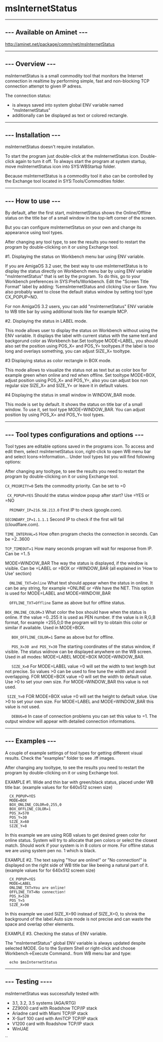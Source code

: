 # msInternetStatus

---------------------------
--- Available on Aminet ---
---------------------------
http://aminet.net/package/comm/net/msInternetStatus

----------------
--- Overview ---
----------------

msInternetStatus is a small commodity tool that monitors the Internet
connection in realtime by performing simple, fast and non-blocking
TCP connection attempt to given IP adress.

The connection status:
- is always saved into system global ENV variable named "msInternetStatus"
- additionally can be displayed as text or colored rectangle.

--------------------
--- Installation ---
--------------------

msInternetStatus doesn't require installation. 

To start the program just double-click at the msInternetStatus icon. 
Double-click again to turn it off. To always start the program at system startup,
move msInternetStatus icon into SYS:WBStartup folder.

Because msInternetStatus is a commodity tool it also can be controlled 
by the Exchange tool located in SYS:Tools/Commodities folder.

------------------
--- How to use ---
------------------

By default, after the first start, msInternetStatus shows the Online/Offline
status on the title bar of a small window in the top-left corner of the screen.

But you can configure msInternetStatus on your own 
and change its appearance using tool types.

After changing any tool type, to see the results you need to restart the program 
by double-clicking on it or using Exchange tool.

   #1. Displaying the status on Workbench menu bar using ENV variable.

   If you are AmigaOS 3.2 user, the best way to use msInternetStatus is to display
   the status directly on Workbench menu bar by using ENV variable "msInternetStatus"
   that is set by the program. To do this, go to your Workbench preferences
   in SYS:Prefs/Workbench. Edit the "Screen Title Format" label by adding:
   %emsInternetStatus and clicking Use or Save. You also probably want to close
   the default status window by setting tool type CX_POPUP=NO.

   For non AmigaOS 3.2 users, you can add "msInternetStatus" ENV variable
   to WB title bar by using additional tools like for example MCP.


   #2. Displaying the status in LABEL mode.

   This mode allows user to display the status on Workbench without using the ENV
   variable. It displays the label with current status with the same text
   and backgorund color as Workbench bar.Set tooltype MODE=LABEL, you should also
   set the position using POS_X= and POS_Y= tooltypes.If the label is too long
   and overlays something, you can adjust SIZE_X= tooltype.


   #3 Displaying status as color rectangle in BOX mode.

   This mode allows to visualize the status not as text but as color box
   for example green when online and red when offline.
   Set tooltype MODE=BOX, adjust position using POS_X= and POS_Y=,
   also you can adjust box non regular size SIZE_X= and SIZE_Y= or leave it
   in default values.


   #4 Displaying the status in small window in WINDOW_BAR mode.

   This mode is set by default. It shows the status on title bar of a small window.
   To use it, set tool type MODE=WINDOW_BAR. You can adjust position by using
   POS_X= and POS_Y= tool types.

--------------------------------------------
--- Tool types configurations and options ---
--------------------------------------------

Tool types are editable options saved in the programs icon. To access and edit them, 
select msInternetStatus icon, right-click to open WB menu bar and select 
Icons->Information... Under tool types list you will find following options:

After changing any tooltype, to see the results you need to restart the program 
by double-clicking on it or using Exchange tool.

   `CX_PRIORITY=0`
   Sets the commodity priority. Can be set to =0

  ` CX_POPUP=YES`
   Should the status window popup after start? Use =YES or =NO

 `  PRIMARY_IP=216.58.213.0`
   First IP to check (google.com).

   `SECONDARY_IP=1.1.1.1`
   Second IP to check if the first will fail (cloudflare.com).

   `TIME_INTERVAL=5`
   How often program checks the connection in seconds. Can be =2..3600

   `TCP_TIMEOUT=1`
   How many seconds program will wait for response from IP. Can be =1..5

   MODE=WINDOW_BAR
   The way the status is displayed, if the window is visible. 
   Can be =LABEL or =BOX or =WINDOW_BAR (all explained in 'How to Use' section)

 `  ONLINE_TXT=Online`
   What text should appear when the status in online.
   It can be any string, for example =ONLINE or =We have the NET.
   This option is used for MODE=LABEL and MODE=WINDOW_BAR

 `  OFFLINE_TXT=Offline`
   Same as above but for offline status.

   `BOX_ONLINE_COLOR=3`
   What color the box should have when the status is online.
   If the value =0..255 it is used as PEN number. 
   If the value is in R,G,B format, for example =255,0,0
   the program will try to obtain this color or similar if available.
   Used in MODE=BOX.

`   BOX_OFFLINE_COLOR=1`
   Same as above but for offline.

`   POS_X=30 and POS_Y=30`
   The starting coordinates of the status window, if visible.
   The status widnow can be displayed anywhere on the WB screen.
   Used in all modes: MODE=LABEL MODE=BOX MODE=WINDOW_BAR.

`   SIZE_X=0`
   For MODE=LABEL value =0 will set the width to text length but not precise. 
   So values >0 can be used to fine tune the width and avoid overlapping.
   FOR MODE=BOX value =0 will set the width to default value. Use >0 to set 
   your own size. For MODE=WINDOW_BAR this value is not used.

  ` SIZE_Y=0`
   FOR MODE=BOX value =0 will set the height to default value. Use >0 to 
   set your own size. For MODE=LABEL and MODE=WINDOW_BAR this value is not used.

`   DEBUG=0`
   In case of connection problems you can set this value to =1. 
   The output window will appear with detailed connection informations. 

----------------
--- Examples ---
----------------

A couple of example settings of tool types for getting different visual results.
Check the "examples" folder to see .iff images.

After changing any tooltype, to see the results you need to restart the program 
by double-clicking on it or using Exchange tool.

   EXAMPLE #1. 
   Wide and thin bar with green/black status, placed under WB title bar.
   (example values for for 640x512 screen size)

      CX_POPUP=YES
      MODE=BOX
      BOX_ONLINE_COLOR=0,255,0
      BOX_OFFLINE_COLOR=1
      POS_X=570
      POS_Y=30
      SIZE_X=60
      SIZE_Y=8

   In this example we are using RGB values to get desired green color for online
   status. System will try to allocate that pen colors or select the closest match.
   Should work if your system is in 8 colors or more. For offline status we are
   using system pen no. 1 which is black.

   EXAMPLE #2.
   The text saying "Your are online!" or "No connection!" 
   is displayed on the right side of WB title bar like beeing a natural part of it.
   (example values for for 640x512 screen size)

      CX_POPUP=YES
      MODE=LABEL
      ONLINE_TXT=You are online!
      OFFLINE_TXT=No connection!
      POS_X=520
      POS_Y=5
      SIZE_X=90

   In this example we used SIZE_X=90 instead of SIZE_X=0, to shrink the background
   of the label.Auto size mode is not precise and can waste the space and overlap
   other elements.      

   EXAMPLE #3.
   Checking the status of ENV variable.

   The "msInternetStatus" global ENV variable is always updated despite selected MODE.
   Go to the System Shell or right-click and choose Workbench->Execute Command.. 
   from WB menu bar and type:
      
      echo $msInternetStatus

----------------
--- Testing ----
----------------

msInternetStatus was successfully tested with:

- 3.1, 3.2, 3.5 systems (AGA/RTG)
- ZZ9000 card with Roadshow TCP/IP stack
- Ariadne card with Miami TCP/IP stack
- X-Surf 100 card with AmiTCP TCP/IP stack
- V1200 card with Roadshow TCP/IP stack
- WinUAE


``
